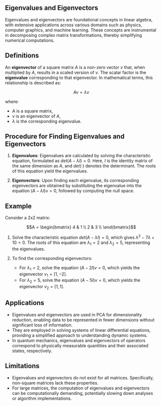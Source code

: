 ## Eigenvalues and Eigenvectors

Eigenvalues and eigenvectors are foundational concepts in linear algebra, with extensive applications across various domains such as physics, computer graphics, and machine learning. These concepts are instrumental in decomposing complex matrix transformations, thereby simplifying numerical computations.

## Definitions

An **eigenvector** of a square matrix $A$ is a non-zero vector $v$ that, when multiplied by $A$, results in a scaled version of $v$. The scalar factor is the **eigenvalue** corresponding to that eigenvector. In mathematical terms, this relationship is described as:

$$
A v = \lambda v
$$

where:
- $A$ is a square matrix,
- $v$ is an eigenvector of $A$,
- $\lambda$ is the corresponding eigenvalue.

## Procedure for Finding Eigenvalues and Eigenvectors

1. **Eigenvalues**: Eigenvalues are calculated by solving the characteristic equation, formulated as $det(A - \lambda I) = 0$. Here, $I$ is the identity matrix of the same dimension as $A$, and $det(\cdot)$ denotes the determinant. The roots of this equation yield the eigenvalues.

2. **Eigenvectors**: Upon finding each eigenvalue, its corresponding eigenvectors are obtained by substituting the eigenvalue into the equation $(A - \lambda I)v = 0$, followed by computing the null space. 

## Example

Consider a 2x2 matrix:

$$A = \begin{bmatrix} 4 & 1 \\ 
2 & 3 \\ \end{bmatrix}$$

1. Solve the characteristic equation $det(A - \lambda I) = 0$, which gives $\lambda^2 - 7\lambda + 10 = 0$. The roots of this equation are $\lambda_1 = 2$ and $\lambda_2 = 5$, representing the eigenvalues.

2. To find the corresponding eigenvectors:
    - For $\lambda_1 = 2$, solve the equation $(A - 2I)v = 0$, which yields the eigenvector $v_1 = [1, -2]$.
    - For $\lambda_2 = 5$, solve the equation $(A - 5I)v = 0$, which yields the eigenvector $v_2 = [1, 1]$.

## Applications

- Eigenvalues and eigenvectors are used in PCA for dimensionality reduction, enabling data to be represented in fewer dimensions without significant loss of information.
- They are employed in solving systems of linear differential equations, providing a simplified approach to understanding dynamic systems.
- In quantum mechanics, eigenvalues and eigenvectors of operators correspond to physically measurable quantities and their associated states, respectively.

## Limitations

- Eigenvalues and eigenvectors do not exist for all matrices. Specifically, non-square matrices lack these properties.
- For large matrices, the computation of eigenvalues and eigenvectors can be computationally demanding, potentially slowing down analyses or algorithm implementations.

